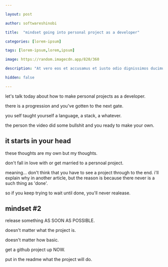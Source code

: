 ```yaml
---

layout: post

author: softwareshinobi

title:  "mindset going into personal project as a developer"

categories: [lorem-ipsum]

tags: [lorem-ipsum,lorem,ipsum]

image: https://random.imagecdn.app/820/360

description: "At vero eos et accusamus et iusto odio dignissimos ducimus qui blanditiis praesentium voluptatum deleniti."

hidden: false

---
```


let's talk today about how to make personal projects as a developer.

there is a progression and you've gotten to the next gate.

you self taught yourself a language, a stack, a whatever.

the person the video did some bullshit and you ready to make your own.

## it starts in your head

these thoughts are my own but my thoughts.

don't fall in love with or get married to a persnoal project.

meaning... don't think that you have to see a project through to the end. i'll explain why in another article, but the reason is because there never is a such thing as 'done'.

so if you keep trying to wait until done, you'll never realease.

## mindset #2

release something AS SOON AS POSSIBLE.

doesn't matter what the project is.

doesn't matter how basic.

get a github project up NOW.

put in the readme what the project will do.
